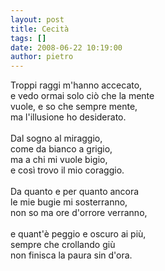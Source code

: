 ```yaml
---
layout: post
title: Cecità
tags: []
date: 2008-06-22 10:19:00
author: pietro
---
```

Troppi raggi m'hanno accecato,<br/>e vedo ormai solo ciò che la mente<br/>vuole, e so che sempre mente,<br/>ma l'illusione ho desiderato.<br/><br/>Dal sogno al miraggio,<br/>come da bianco a grigio,<br/>ma a chi mi vuole bigio,<br/>e così trovo il mio coraggio.<br/><br/>Da quanto e per quanto ancora<br/>le mie bugie mi sosterranno,<br/>non so ma ore d'orrore verranno,<br/><br/>e quant'è peggio e oscuro ai più,<br/>sempre che crollando giù<br/>non finisca la paura sin d'ora.
